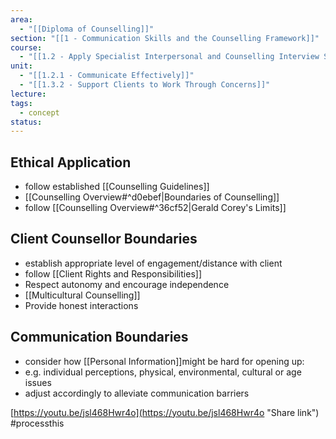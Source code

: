 ```yaml
---
area:
  - "[[Diploma of Counselling]]"
section: "[[1 - Communication Skills and the Counselling Framework]]"
course:
  - "[[1.2 - Apply Specialist Interpersonal and Counselling Interview Skills]]"
unit:
  - "[[1.2.1 - Communicate Effectively]]"
  - "[[1.3.2 - Support Clients to Work Through Concerns]]"
lecture: 
tags:
  - concept
status: 
---
```

## Ethical Application
- follow established [[Counselling Guidelines]]
- [[Counselling Overview#^d0ebef|Boundaries of Counselling]]
- follow [[Counselling Overview#^36cf52|Gerald Corey's Limits]]

## Client Counsellor Boundaries
- establish appropriate level of engagement/distance with client
- follow [[Client Rights and Responsibilities]]
- Respect autonomy and encourage independence
- [[Multicultural Counselling]]
- Provide honest interactions

## Communication Boundaries
- consider how [[Personal Information]]might be hard for opening up:
- e.g. individual perceptions, physical, environmental, cultural or age issues
- adjust accordingly to alleviate communication barriers

[https://youtu.be/jsl468Hwr4o](https://youtu.be/jsl468Hwr4o "Share link") #processthis 